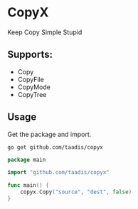 # CopyX

Keep Copy Simple Stupid

## Supports:

- Copy
- CopyFile
- CopyMode
- CopyTree

## Usage

Get the package and import.

```
go get github.com/taadis/copyx
```

```go
package main

import "github.com/taadis/copyx"

func main() {
	copyx.Copy("source", "dest", false)
}

```
